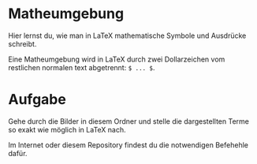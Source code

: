 # Matheumgebung

Hier lernst du, wie man in LaTeX mathematische Symbole und Ausdrücke schreibt.

Eine Matheumgebung wird in LaTeX durch zwei Dollarzeichen vom restlichen normalen text abgetrennt: `$ ... $`.

# Aufgabe

Gehe durch die Bilder in diesem Ordner und stelle die dargestellten Terme so exakt wie möglich in LaTeX nach.

Im Internet oder diesem Repository findest du die notwendigen Befehehle dafür. 

